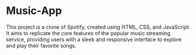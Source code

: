 # Music-App
This project is a clone of Spotify, created using HTML, CSS, and JavaScript. It aims to replicate the core features of the popular music streaming service, providing users with a sleek and responsive interface to explore and play their favorite songs.
